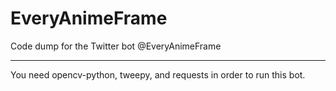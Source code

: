 # EveryAnimeFrame
Code dump for the Twitter bot @EveryAnimeFrame


------------------------------
You need opencv-python, tweepy, and requests in order to run this bot.
